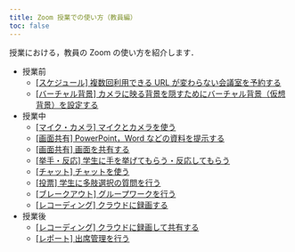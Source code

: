 ```yaml
---
title: Zoom 授業での使い方（教員編）
toc: false
---
```


授業における，教員の Zoom の使い方を紹介します．  

- 授業前
    - [[スケジュール] 複数回利用できる URL が変わらない会議室を予約する](how/faculty_members/schedule)
    - [[バーチャル背景] カメラに映る背景を隠すためにバーチャル背景（仮想背景）を設定する](how/common/virtual_background)
- 授業中
    - [[マイク・カメラ] マイクとカメラを使う](how/common/use_mic_and_camera)
    - [[画面共有] PowerPoint，Word などの資料を提示する](how/common/sharing_screen)
    - [[画面共有] 画面を共有する](how/common/sharing_screen)
    - [[挙手・反応] 学生に手を挙げてもらう・反応してもらう](how/faculty_members/hand_reaction)
    - [[チャット] チャットを使う](how/common/chat)
    - [[投票] 学生に多肢選択の質問を行う](how/faculty_members/poll)
    - [[ブレークアウト] グループワークを行う](how/faculty_members/breakout)
    - [[レコーディング] クラウドに録画する](how/faculty_members/recording_cloud)
- 授業後
    - [[レコーディング] クラウドに録画して共有する](how/faculty_members/recording_cloud)
    - [[レポート] 出席管理を行う](how/faculty_members/attendance)
